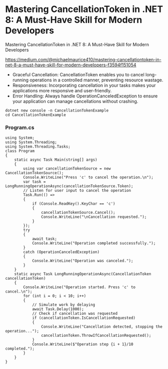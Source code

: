 # Mastering CancellationToken in .NET 8: A Must-Have Skill for Modern Developers

Mastering CancellationToken in .NET 8: A Must-Have Skill for Modern Developers

https://medium.com/@michaelmaurice410/mastering-cancellationtoken-in-net-8-a-must-have-skill-for-modern-developers-f3594f151054

+ Graceful Cancellation: CancellationToken enables you to cancel long-running operations in a controlled manner, preventing resource wastage.
+ Responsiveness: Incorporating cancellation in your tasks makes your applications more responsive and user-friendly.
+ Error Handling: Always handle OperationCanceledException to ensure your application can manage cancellations without crashing.

```
dotnet new console -n CancellationTokenExample
cd CancellationTokenExample
```

### Program.cs
```
using System;
using System.Threading;
using System.Threading.Tasks;
class Program
{
    static async Task Main(string[] args)
    {
        using var cancellationTokenSource = new CancellationTokenSource();
        Console.WriteLine("Press 'c' to cancel the operation.\n");
        var task = LongRunningOperationAsync(cancellationTokenSource.Token);
        // Listen for user input to cancel the operation
        Task.Run(() =>
        {
            if (Console.ReadKey().KeyChar == 'c')
            {
                cancellationTokenSource.Cancel();
                Console.WriteLine("\nCancellation requested.");
            }
        });
        try
        {
            await task;
            Console.WriteLine("Operation completed successfully.");
        }
        catch (OperationCanceledException)
        {
            Console.WriteLine("Operation was canceled.");
        }
    }
    static async Task LongRunningOperationAsync(CancellationToken cancellationToken)
    {
        Console.WriteLine("Operation started. Press 'c' to cancel.\n");
        for (int i = 0; i < 10; i++)
        {
            // Simulate work by delaying
            await Task.Delay(1000);
            // Check if cancellation was requested
            if (cancellationToken.IsCancellationRequested)
            {
                Console.WriteLine("Cancellation detected, stopping the operation...");
                cancellationToken.ThrowIfCancellationRequested();
            }
            Console.WriteLine($"Operation step {i + 1}/10 completed.");
        }
    }
}
```
